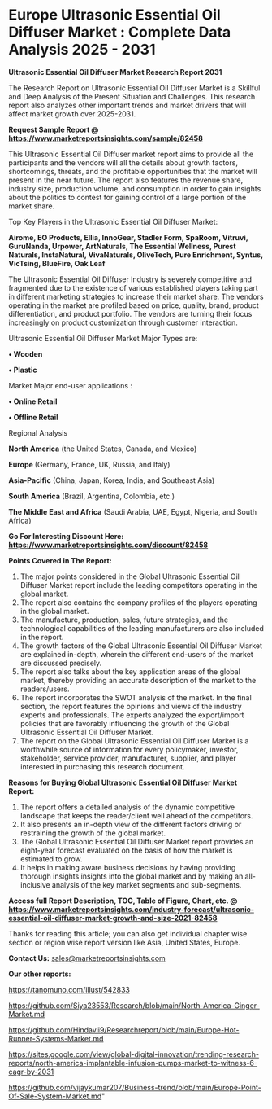 # Europe Ultrasonic Essential Oil Diffuser Market : Complete Data Analysis 2025 - 2031

<strong>Ultrasonic Essential Oil Diffuser Market Research Report 2031</strong>

The Research Report on Ultrasonic Essential Oil Diffuser Market is a Skillful and Deep Analysis of the Present Situation and Challenges. This research report also analyzes other important trends and market drivers that will affect market growth over 2025-2031.

<strong>Request Sample Report @ <a href=https://www.marketreportsinsights.com/sample/82458>https://www.marketreportsinsights.com/sample/82458</a></strong>

This Ultrasonic Essential Oil Diffuser market report aims to provide all the participants and the vendors will all the details about growth factors, shortcomings, threats, and the profitable opportunities that the market will present in the near future. The report also features the revenue share, industry size, production volume, and consumption in order to gain insights about the politics to contest for gaining control of a large portion of the market share.

Top Key Players in the Ultrasonic Essential Oil Diffuser Market:

<strong>Airome, EO Products, Ellia, InnoGear, Stadler Form, SpaRoom, Vitruvi, GuruNanda, Urpower, ArtNaturals, The Essential Wellness, Purest Naturals, InstaNatural, VivaNaturals, OliveTech, Pure Enrichment, Syntus, VicTsing, BlueFire, Oak Leaf</strong>

The Ultrasonic Essential Oil Diffuser Industry is severely competitive and fragmented due to the existence of various established players taking part in different marketing strategies to increase their market share. The vendors operating in the market are profiled based on price, quality, brand, product differentiation, and product portfolio. The vendors are turning their focus increasingly on product customization through customer interaction.

Ultrasonic Essential Oil Diffuser Market Major Types are:

<strong>• Wooden

• Plastic</strong>

Market Major end-user applications :

<strong>• Online Retail

• Offline Retail</strong>

Regional Analysis

</u><strong><b>North America</b></strong> (the United States, Canada, and Mexico)

<strong><b>Europe </b></strong>(Germany, France, UK, Russia, and Italy)

<strong><b>Asia-Pacific</b></strong> (China, Japan, Korea, India, and Southeast Asia)

<strong><b>South America</b></strong> (Brazil, Argentina, Colombia, etc.)

<strong><b>The Middle East and Africa</b></strong> (Saudi Arabia, UAE, Egypt, Nigeria, and South Africa)

<strong>Go For Interesting Discount Here: <a href=https://www.marketreportsinsights.com/discount/82458>https://www.marketreportsinsights.com/discount/82458</a></strong>

<strong>Points Covered in The Report:</strong>
<ol>
  <li>The major points considered in the Global Ultrasonic Essential Oil Diffuser Market report include the leading competitors operating in the global market.</li>
  <li>The report also contains the company profiles of the players operating in the global market.</li>
  <li>The manufacture, production, sales, future strategies, and the technological capabilities of the leading manufacturers are also included in the report.</li>
  <li>The growth factors of the Global Ultrasonic Essential Oil Diffuser Market are explained in-depth, wherein the different end-users of the market are discussed precisely.</li>
  <li>The report also talks about the key application areas of the global market, thereby providing an accurate description of the market to the readers/users.</li>
  <li>The report incorporates the SWOT analysis of the market. In the final section, the report features the opinions and views of the industry experts and professionals. The experts analyzed the export/import policies that are favorably influencing the growth of the Global Ultrasonic Essential Oil Diffuser Market.</li>
  <li>The report on the Global Ultrasonic Essential Oil Diffuser Market is a worthwhile source of information for every policymaker, investor, stakeholder, service provider, manufacturer, supplier, and player interested in purchasing this research document.</li>
</ol>
<strong>Reasons for Buying Global Ultrasonic Essential Oil Diffuser Market Report:</strong>

<ol>
  <li>The report offers a detailed analysis of the dynamic competitive landscape that keeps the reader/client well ahead of the competitors.</li>
  <li>It also presents an in-depth view of the different factors driving or restraining the growth of the global market.</li>
  <li>The Global Ultrasonic Essential Oil Diffuser Market report provides an eight-year forecast evaluated on the basis of how the market is estimated to grow.</li>
  <li>It helps in making aware business decisions by having providing thorough insights insights into the global market and by making an all-inclusive analysis of the key market segments and sub-segments.</li>
</ol>
<strong>Access full Report Description, TOC, Table of Figure, Chart, etc. @ <a href=https://www.marketreportsinsights.com/industry-forecast/ultrasonic-essential-oil-diffuser-market-growth-and-size-2021-82458>https://www.marketreportsinsights.com/industry-forecast/ultrasonic-essential-oil-diffuser-market-growth-and-size-2021-82458</a></strong>


Thanks for reading this article; you can also get individual chapter wise section or region wise report version like Asia, United States, Europe.

<strong>Contact Us:</strong>
sales@marketreportsinsights.com

<strong>Our other reports:</strong>

<a href=https://tanomuno.com/illust/542833>https://tanomuno.com/illust/542833</a>

<a href=https://github.com/Siya23553/Research/blob/main/North-America-Ginger-Market.md>https://github.com/Siya23553/Research/blob/main/North-America-Ginger-Market.md</a>

<a href=https://github.com/Hindavii9/Researchreport/blob/main/Europe-Hot-Runner-Systems-Market.md>https://github.com/Hindavii9/Researchreport/blob/main/Europe-Hot-Runner-Systems-Market.md</a>

<a href=https://sites.google.com/view/global-digital-innovation/trending-research-reports/north-america-implantable-infusion-pumps-market-to-witness-6-cagr-by-2031>https://sites.google.com/view/global-digital-innovation/trending-research-reports/north-america-implantable-infusion-pumps-market-to-witness-6-cagr-by-2031</a>

<a href=https://github.com/vijaykumar207/Business-trend/blob/main/Europe-Point-Of-Sale-System-Market.md>https://github.com/vijaykumar207/Business-trend/blob/main/Europe-Point-Of-Sale-System-Market.md</a>"
